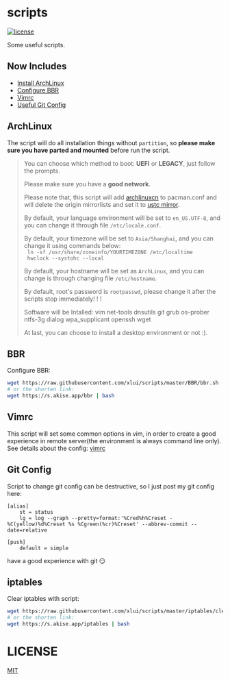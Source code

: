 # scripts

[![license](https://img.shields.io/github/license/mashape/apistatus.svg)](https://github.com/xlui/scripts)

Some useful scripts.

## Now Includes

- [Install ArchLinux](#archlinux)
- [Configure BBR](#bbr)
- [Vimrc](#vimrc)
- [Useful Git Config](#git-config)

## ArchLinux

The script will do all installation things without `partition`, so **please make sure you have parted and mounted** before run the script.
>
> You can choose which method to boot: **UEFI** or **LEGACY**, just follow the prompts.
>
> Please make sure you have a **good network**.
>
> Please note that, this script will add [archlinuxcn](http://mirrors.tuna.tsinghua.edu.cn/archlinuxcn/) to pacman.conf and will delete the origin mirrorlists and set it to [ustc mirror](http://mirrors.tuna.tsinghua.edu.cn/archlinux).  
>
> By default, your language environment will be set to `en_US.UTF-8`, and you can change it through file `/etc/locale.conf`.
>
> By default, your timezone will be set to `Asia/Shanghai`, and you can change it using commands below:  
` ln -sf /usr/share/zoneinfo/YOURTIMEZONE /etc/localtime`  
` hwclock --systohc --local`  
>
> By default, your hostname will be set as `ArchLinux`, and you can change is through changing file `/etc/hostname`.
>
> By default, root's password is `rootpasswd`, please change it after the scripts stop immediately! ! !
>
> Software will be Intalled: vim net-tools dnsutils git grub os-prober ntfs-3g dialog wpa_supplicant openssh wget
>
> At last, you can choose to install a desktop environment or not :).

## BBR

Configure BBR:

```bash
wget https://raw.githubusercontent.com/xlui/scripts/master/BBR/bbr.sh | bash
# or the shorten link:
wget https://s.akise.app/bbr | bash
```

## Vimrc

This script will set some common options in vim, in order to create a good experience in remote server(the environment is always command line only). See details about the config: [vimrc](VIM/vimrc)

## Git Config

Script to change git config can be destructive, so I just post my git config here:

```configuration
[alias]
    st = status
    lg = log --graph --pretty=format:'%Cred%h%Creset -%C(yellow)%d%Creset %s %Cgreen(%cr)%Creset' --abbrev-commit --date=relative

[push]
    default = simple
```

have a good experience with git :smirk:

## iptables

Clear iptables with script:

```bash
wget https://raw.githubusercontent.com/xlui/scripts/master/iptables/clear.sh | bash
# or the shorten link:
wget https://s.akise.app/iptables | bash
```

# LICENSE

[MIT](LICENSE)